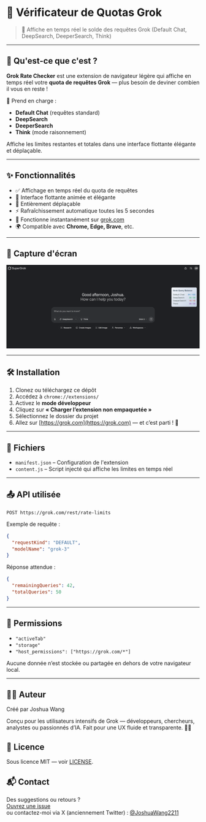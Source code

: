 
# 🌟 Vérificateur de Quotas Grok

> 🔎 Affiche en temps réel le solde des requêtes Grok (Default Chat, DeepSearch, DeeperSearch, Think)

---

## 📌 Qu'est-ce que c'est ?

**Grok Rate Checker** est une extension de navigateur légère qui affiche en temps réel votre **quota de requêtes Grok** — plus besoin de deviner combien il vous en reste !

🧠 Prend en charge :
- **Default Chat** (requêtes standard)
- **DeepSearch**
- **DeeperSearch**
- **Think** (mode raisonnement)

Affiche les limites restantes et totales dans une interface flottante élégante et déplaçable.

---

## ✨ Fonctionnalités

- ✅ Affichage en temps réel du quota de requêtes
- 🎨 Interface flottante animée et élégante
- 🧲 Entièrement déplaçable
- ⚡ Rafraîchissement automatique toutes les 5 secondes
- 🧠 Fonctionne instantanément sur [grok.com](https://grok.com)
- 🌍 Compatible avec **Chrome, Edge, Brave**, etc.

---

## 📸 Capture d'écran

![Grok Rate Checker screenshot](../screenshot.png)

---

## 🛠 Installation

1. Clonez ou téléchargez ce dépôt
2. Accédez à `chrome://extensions/`
3. Activez le **mode développeur**
4. Cliquez sur **« Charger l’extension non empaquetée »**
5. Sélectionnez le dossier du projet
6. Allez sur [https://grok.com](https://grok.com) — et c’est parti ! 🎉

---

## 🧩 Fichiers

- `manifest.json` – Configuration de l'extension
- `content.js` – Script injecté qui affiche les limites en temps réel

---

## 📤 API utilisée

```
POST https://grok.com/rest/rate-limits
```

Exemple de requête :
```json
{
  "requestKind": "DEFAULT",
  "modelName": "grok-3"
}
```

Réponse attendue :
```json
{
  "remainingQueries": 42,
  "totalQueries": 50
}
```

---

## 🔐 Permissions

- `"activeTab"`
- `"storage"`
- `"host_permissions": ["https://grok.com/*"]`

Aucune donnée n’est stockée ou partagée en dehors de votre navigateur local.

---

## 👨‍💻 Auteur
Créé par Joshua Wang

Conçu pour les utilisateurs intensifs de Grok — développeurs, chercheurs, analystes ou passionnés d’IA. Fait pour une UX fluide et transparente. 🧠✨

## 📜 Licence
Sous licence MIT — voir [LICENSE](../LICENSE).

## 📬 Contact
Des suggestions ou retours ?  
[Ouvrez une issue](https://github.com/JoshuaWang2211/grok-rate-checker/issues)  
ou contactez-moi via X (anciennement Twitter) : [@JoshuaWang2211](https://x.com/JoshuaWang2211)
